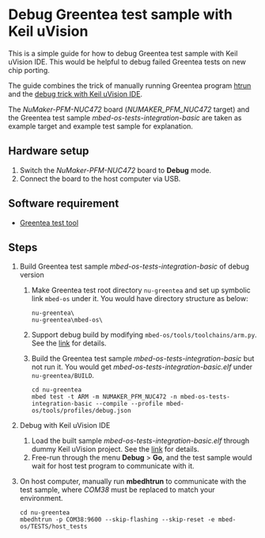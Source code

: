 # Debug Greentea test sample with Keil uVision

This is a simple guide for how to debug Greentea test sample with Keil uVision IDE.
This would be helpful to debug failed Greentea tests on new chip porting.

The guide combines the trick of manually running Greentea program [htrun](https://github.com/ARMmbed/htrun) and
the [debug trick with Keil uVision IDE](BUILD_ARMCC_DEBUG_KEIL.md).

The *NuMaker-PFM-NUC472* board (*NUMAKER_PFM_NUC472* target) and the Greentea test sample *mbed-os-tests-integration-basic*
are taken as example target and example test sample for explanation.

## Hardware setup
1. Switch the *NuMaker-PFM-NUC472* board to **Debug** mode.
1. Connect the board to the host computer via USB.

## Software requirement
- [Greentea test tool](https://github.com/ARMmbed/greentea)

## Steps
1. Build Greentea test sample *mbed-os-tests-integration-basic* of debug version
    1. Make Greentea test root directory `nu-greentea` and set up symbolic link `mbed-os` under it. You would have directory structure as below:
       ```
       nu-greentea\
       nu-greentea\mbed-os\
       ```
    1. Support debug build by modifying `mbed-os/tools/toolchains/arm.py`. See the [link](BUILD_ARMCC_DEBUG_KEIL.md) for details.
    1. Build the Greentea test sample *mbed-os-tests-integration-basic* but not run it.
       You would get *mbed-os-tests-integration-basic.elf* under `nu-greentea/BUILD`.
        
        ```
        cd nu-greentea
        mbed test -t ARM -m NUMAKER_PFM_NUC472 -n mbed-os-tests-integration-basic --compile --profile mbed-os/tools/profiles/debug.json
        ```
    
1. Debug with Keil uVision IDE
    1. Load the built sample *mbed-os-tests-integration-basic.elf* through dummy Keil uVision project. See the [link](BUILD_ARMCC_DEBUG_KEIL.md) for details.
    1. Free-run through the menu **Debug** > **Go**, and the test sample would wait for host test program to communicate with it.
    
1. On host computer, manually run **mbedhtrun** to communicate with the test sample, where *COM38* must be replaced to match your environment.
    ```
    cd nu-greentea
    mbedhtrun -p COM38:9600 --skip-flashing --skip-reset -e mbed-os/TESTS/host_tests
    ```
